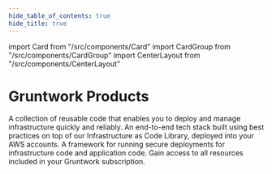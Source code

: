 ```yaml
---
hide_table_of_contents: true
hide_title: true
---
```


import Card from "/src/components/Card"
import CardGroup from "/src/components/CardGroup"
import CenterLayout from "/src/components/CenterLayout"

<CenterLayout>

# Gruntwork Products

<CardGroup cols={2}>

<Card
  title="Infrastructure as Code Library"
  href="/library/overview/">
A collection of reusable code that enables you to deploy and manage infrastructure quickly and reliably.
</Card>
<Card
  title="Reference Architecture"
  href="/refarch/whats-this/what-is-a-reference-architecture">
An end-to-end tech stack built using best practices on top of our Infrastructure as Code Library, deployed into your AWS accounts.</Card>
<Card
  title="Pipelines"
  href="/pipelines/overview">
A framework for running secure deployments for infrastructure code and application code.
</Card>
<Card
title="Developer Portal"
href="/developer-portal/create-account">
Gain access to all resources included in your Gruntwork subscription.
</Card>

</CardGroup>

</CenterLayout>


<!-- ##DOCS-SOURCER-START
{
  "sourcePlugin": "local-copier",
  "hash": "9ec2d30cce86301fa47cc16a7545ced5"
}
##DOCS-SOURCER-END -->
